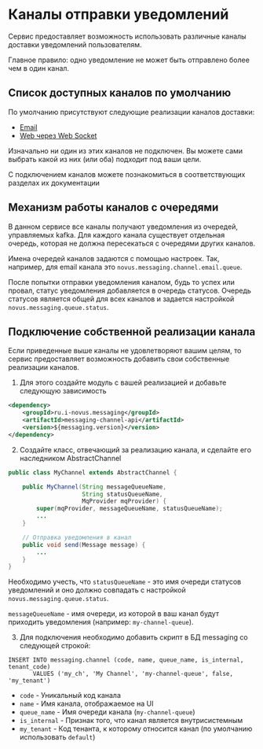 # Каналы отправки уведомлений

Сервис предоставляет возможность использовать различные каналы доставки уведомлений пользователям.

Главное правило: одно уведомление не может быть отправлено более чем в один канал.

## Cписок доступных каналов по умолчанию

По умолчанию присутствуют следующие реализации каналов доставки:

- [Email](../messaging-channel-email/README.md)
- [Web через Web Socket](../messaging-channel-web/README.md)

Изначально ни один из этих каналов не подключен. 
Вы можете сами выбрать какой из них (или оба) подходит под ваши цели. 

С подключением каналов можете познакомиться в соответствующих разделах их документации

## Механизм работы каналов с очередями

В данном сервисе все каналы получают уведомления из очередей, управляемых kafka. 
Для каждого канала существует отдельная очередь, которая не должна пересекаться с очередями других каналов.

Имена очередей каналов задаются с помощью настроек. 
Так, например, для email канала это `novus.messaging.channel.email.queue`.

После попытки отправки уведомления каналом, будь то успех или провал, статус уведомления добавляется в очередь статусов.
Очередь статусов является общей для всех каналов и задается настройкой `novus.messaging.queue.status`.

## Подключение собственной реализации канала

Если приведенные выше каналы не удовлетворяют вашим целям,
то сервис предоставляет возможность добавить свои собственные реализации каналов.

1. Для этого создайте модуль с вашей реализацией и добавьте следующую зависимость

```xml
<dependency>
    <groupId>ru.i-novus.messaging</groupId>
    <artifactId>messaging-channel-api</artifactId>
    <version>${messaging.version}</version>
</dependency>
```

2. Создайте класс, отвечающий за реализацию канала, и сделайте его наследником AbstractChannel

```java
public class MyChannel extends AbstractChannel {

    public MyChannel(String messageQueueName,
                     String statusQueueName,
                     MqProvider mqProvider) {
        super(mqProvider, messageQueueName, statusQueueName);
        ...
    }

    // Отправка уведомления в канал
    public void send(Message message) {
        ...
    }
}
```

Необходимо учесть, что `statusQueueName` - это имя очереди статусов уведомлений
и оно должно совпадать с настройкой `novus.messaging.queue.status`.

`messageQueueName` - имя очереди, из которой в ваш канал будут приходить уведомления (например: `my-channel-queue`).

3. Для подключения необходимо добавить скрипт в БД messaging со следующей строкой:

 ```roomsql
 INSERT INTO messaging.channel (code, name, queue_name, is_internal, tenant_code) 
        VALUES ('my_ch', 'My Channel', 'my-channel-queue', false, 'my_tenant')
 ```

- `code` - Уникальный код канала
- `name` - Имя канала, отображаемое на UI
- `queue_name` - Имя очереди канала (`my-channel-queue`)
- `is_internal` - Признак того, что канал является внутрисистемным
- `my_tenant` - Код тенанта, к которому относится канал (по умолчанию использовать `default`)




